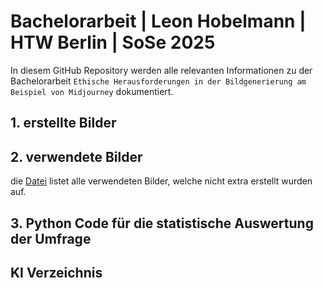 # Bachelorarbeit | Leon Hobelmann | HTW Berlin | SoSe 2025

 In diesem GitHub Repository werden alle relevanten Informationen zu der Bachelorarbeit `Ethische Herausforderungen in der Bildgenerierung am Beispiel von Midjourney` dokumentiert.

## 1. erstellte Bilder


## 2. verwendete Bilder
die [Datei](https://github.com/LeonHobelmann/bachelorarbeit/blob/main/verwendete_bilder.md) listet alle verwendeten Bilder, welche nicht extra erstellt wurden auf.

## 3. Python Code für die statistische Auswertung der Umfrage

## KI Verzeichnis

